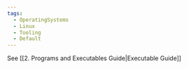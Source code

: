 ```yaml
---
tags:
  - OperatingSystems
  - Linux
  - Tooling
  - Default
---
```


See [[2. Programs and Executables Guide|Executable Guide]]
